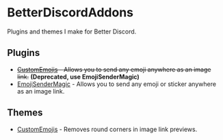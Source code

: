 # BetterDiscordAddons
Plugins and themes I make for Better Discord.

## Plugins
 - ~~[CustomEmojis](https://github.com/TheGameratorT/BetterDiscordAddons/tree/master/Plugins/CustomEmojis) - Allows you to send any emoji anywhere as an image link.~~ **(Deprecated, use EmojiSenderMagic)**
 - [EmojiSenderMagic](https://github.com/TheGameratorT/BetterDiscordAddons/tree/master/Plugins/EmojiSenderMagic) - Allows you to send any emoji or sticker anywhere as an image link.
 
## Themes
 - [CustomEmojis](https://github.com/TheGameratorT/BetterDiscordAddons/tree/master/Themes/CustomEmojis) - Removes round corners in image link previews.
